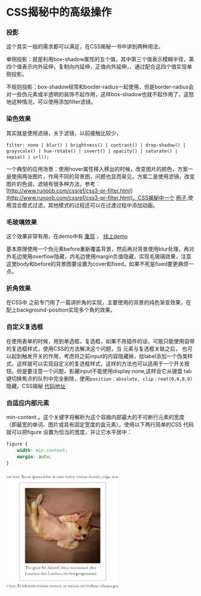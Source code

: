 
# CSS揭秘中的高级操作

### 投影
这个其实一般的需求都可以满足，在CSS揭秘一书中讲到两种用法，

单侧投影：就是利用box-shadow属性的五个值，其中第三个值表示模糊半径，第四个值表示内外延伸，复制向内延伸，正值向外延伸，，通过配合这四个值实现单侧投影。

不规则投影：box-shadow经常和border-radius一起使用，但是border-radius会对一些伪元素或半透明的装饰不起作用，这样box-shadow也就不起作用了，这怒地这种情况，可以使用添加filter滤镜。


### 染色效果
其实就是使用滤镜，关于滤镜，以前接触比较少，

```
filter: none | blur() | brightness() | contrast() | drop-shadow() | grayscale() | hue-rotate() | invert() | opacity() | saturate() | sepia() | url();
```
一个典型的应用场景：使用hover属性移入移出的时候，改变图片的颜色，方案一是使用两张图片，作用不同的背景图，问题也显而易见，方案二是使用滤镜，改变图片的色调，滤镜有很多种方法，参考： [http://www.runoob.com/cssref/css3-pr-filter.html](http://www.runoob.com/cssref/css3-pr-filter.html)，CSS揭秘中一个 [例子](http://dabblet.com/gist/0dced2852818c0f555e9),使用混合模式过滤，其他模式的过程还可以在过渡过程中添加动画。

### 毛玻璃效果
这个效果非常有用，在demo中有 [重现](https://github.com/Xia-Ao/FrontendDemo/blob/master/30-CSS/11-background/%E6%AF%9B%E7%8E%BB%E7%92%83%E6%95%88%E6%9E%9C.html) ， [线上demo](http://dabblet.com/gist/d9f243ddd7dbffa341a4)

基本原理使用一个伪元素before重新覆盖背景，然后再对背景使用blur处理，再对外毛边使用overflow隐藏，内毛边使用margin负值隐藏，实现毛玻璃效果，注意这里body和before的背景图要设置为cover和fixed，如果不死是fixed要更麻烦一点。

### 折角效果
在CSS中 之前专门用了一篇讲折角的实现，主要使用的背景的纯色渐变效果，在配上background-position实现多个角的效果。

### 自定义复选框
在使用表单的时候，用到单选框，复选框，如果不用插件的话，可能只能使用自带的复选框样式，使用CSS的方法解决这个问题，当 <label> 元素与复选框关联之后， 也可以起到触发开关的作用，考虑将之前input的内容隐藏掉，给label添加一个伪类样式，这样就可以实现自定义的复选框样式，这样的方法也可以适用于一个开关按钮。但是要注意一个问题，影藏input不能使用display:none,这样会它从键盘 tab 键切换焦点的队列中完全删除，使用`position：absolute, clip：reat(0,0,0,0)`隐藏。CSS揭秘 [代码地址](http://dabblet.com/gist/fa5c622180b232043891)

### 自适应内部元素
min-content 。这个关键字将解析为这个容器内部最大的不可断行元素的宽度（即最宽的单词、图片或具有固定宽度的盒元素）。使用以下两行简单的CSS 代码就可以把figure 设置为恰当的宽度，并让它水平居中：
```css
figure {
    width: min-content;
    margin: auto;
}
```
![](../assets/secreat1.png)
